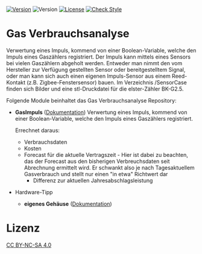 [![Version](https://img.shields.io/badge/Symcon-PHPModul-red.svg)](https://www.symcon.de/service/dokumentation/entwicklerbereich/sdk-tools/sdk-php/)
![Version](https://img.shields.io/badge/Symcon%20Version-6.0%20%3E-blue.svg)
[![License](https://img.shields.io/badge/License-CC%20BY--NC--SA%204.0-green.svg)](https://creativecommons.org/licenses/by-nc-sa/4.0/)
[![Check Style](https://github.com/Schnittcher/IPS-Zigbee2MQTT/workflows/Check%20Style/badge.svg)](https://github.com/Burki24/IPS-GasImpulseRechner/actions)

# Gas Verbrauchsanalyse

Verwertung eines Impuls, kommend von einer Boolean-Variable, welche den Impuls eines Gaszählers registriert. Der Impuls kann mittels eines Sensors bei vielen Gaszählern abgeholt werden. Entweder man nimmt den vom Hersteller zur Verfügung gestellten Sensor oder bereitgestelltem Signal, oder man kann sich auch einen eigenen Impuls-Sensor aus einem Reed-Kontakt (z.B. Zigbee-Fenstersensor) bauen.
Im Verzeichnis /SensorCase finden sich Bilder und eine stl-Druckdatei für die elster-Zähler BK-G2.5.

Folgende Module beinhaltet das Gas Verbrauchsanalyse Repository:

- __GasImpuls__ ([Dokumentation](GasImpuls))
	Verwertung eines Impuls, kommend von einer Boolean-Variable, welche den Impuls eines Gaszählers registriert.

	Errechnet daraus:
	- Verbrauchsdaten
	- Kosten
	- Forecast für die aktuelle Vertragszeit
			- Hier ist dabei zu beachten, das der Forecast aus den bisherigen Verbreuchsdaten seit Abrechnung ermittelt wird. Er schwankt also je nach Tagesaktuellem Gasverbrauch und stellt nur einen "in etwa" Richtwert dar
		- Differenz zur aktuellen Jahresabschlagsleistung


- Hardware-Tipp

	- __eigenes Gehäuse__ ([Dokumentation](SensorCase))

# Lizenz

[CC BY-NC-SA 4.0](https://creativecommons.org/licenses/by-nc-sa/4.0/)
